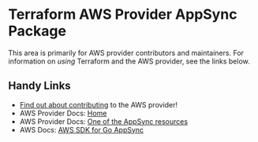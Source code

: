 # Terraform AWS Provider AppSync Package

This area is primarily for AWS provider contributors and maintainers. For information on _using_ Terraform and the AWS provider, see the links below.


## Handy Links

* [Find out about contributing](../../../docs/contributing) to the AWS provider!
* AWS Provider Docs: [Home](https://registry.terraform.io/providers/hashicorp/aws/latest/docs)
* AWS Provider Docs: [One of the AppSync resources](https://registry.terraform.io/providers/hashicorp/aws/latest/docs/resources/appsync_api_key)
* AWS Docs: [AWS SDK for Go AppSync](https://docs.aws.amazon.com/sdk-for-go/api/service/appsync/)
